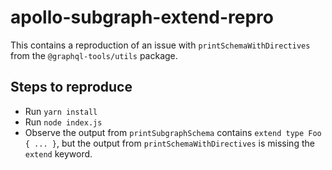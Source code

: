 # apollo-subgraph-extend-repro

This contains a reproduction of an issue with `printSchemaWithDirectives` from the `@graphql-tools/utils` package.

## Steps to reproduce

- Run `yarn install`
- Run `node index.js`
- Observe the output from `printSubgraphSchema` contains `extend type Foo { ... }`, but the output from `printSchemaWithDirectives` is missing the `extend` keyword.
